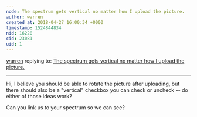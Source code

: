 ```yaml
---
node: The spectrum gets vertical no matter how I upload the picture. 
author: warren
created_at: 2018-04-27 16:00:34 +0000
timestamp: 1524844834
nid: 16220
cid: 23081
uid: 1
---
```




[warren](../profile/warren) replying to: [The spectrum gets vertical no matter how I upload the picture. ](../notes/wangdydu/04-27-2018/the-spectrum-gets-vertical-no-matter-how-i-upload-the-picture)

----
Hi, I believe you should be able to rotate the picture after uploading, but there should also be a "vertical" checkbox you can check or uncheck -- do either of those ideas work?

Can you link us to your spectrum so we can see?
